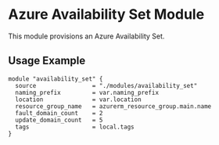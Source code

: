 # Azure Availability Set Module

This module provisions an Azure Availability Set.

## Usage Example
```hcl
module "availability_set" {
  source                = "./modules/availability_set"
  naming_prefix         = var.naming_prefix
  location              = var.location
  resource_group_name   = azurerm_resource_group.main.name
  fault_domain_count    = 2
  update_domain_count   = 5
  tags                  = local.tags
}
```
